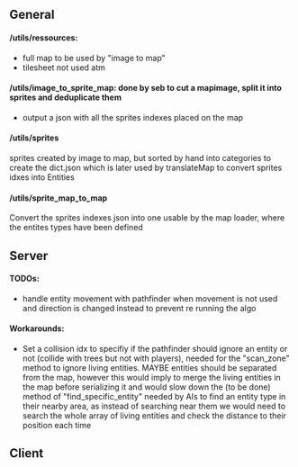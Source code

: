 ## General

#### /utils/ressources:
- full map to be used by "image to map"
- tilesheet not used atm

#### /utils/image_to_sprite_map: done by seb to cut a mapimage, split it into sprites and deduplicate them
+ output a json with all the sprites indexes placed on the map

#### /utils/sprites
sprites created by image to map, but sorted by hand into categories to create the dict.json
which is later used by translateMap to convert sprites idxes into Entities

#### /utils/sprite_map_to_map
Convert the sprites indexes json into one usable by the map loader, where the entites types have been defined


## Server

#### TODOs:
- handle entity movement with pathfinder when movement is not used and direction is changed instead
to prevent re running the algo


#### Workarounds:
- Set a collision idx to specifiy if the pathfinder should ignore an entity or not
(collide with trees but not with players), needed for the "scan_zone" method to ignore
living entities. MAYBE entities should be separated from the map, however this would imply
to merge the living entities in the map before serializing it and would slow down the
(to be done) method of "find_specific_entity" needed by AIs to find an entity type
in their nearby area, as instead of searching near them we would need
to search the whole array of living entities and check the distance to their position each time

## Client
